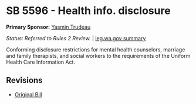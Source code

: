 # SB 5596 - Health info. disclosure
**Primary Sponsor:** [Yasmin Trudeau](/person/leg/yasmin.trudeau.md)

*Status: Referred to Rules 2 Review.* | [leg.wa.gov summary](https://app.leg.wa.gov/billsummary?BillNumber=5596&Year=2021)

Conforming disclosure restrictions for mental health counselors, marriage and family therapists, and social workers to the requirements of the Uniform Health Care Information Act.

## Revisions
* [Original Bill](1/)